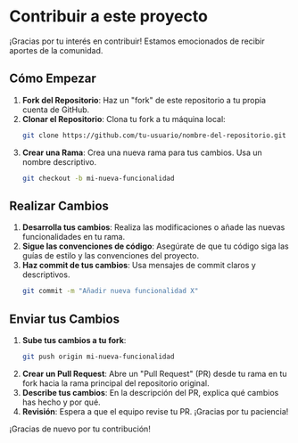 # Contribuir a este proyecto

¡Gracias por tu interés en contribuir! Estamos emocionados de recibir aportes de la comunidad.

## Cómo Empezar

1.  **Fork del Repositorio**: Haz un "fork" de este repositorio a tu propia cuenta de GitHub.
2.  **Clonar el Repositorio**: Clona tu fork a tu máquina local:
    ```bash
    git clone https://github.com/tu-usuario/nombre-del-repositorio.git
    ```
3.  **Crear una Rama**: Crea una nueva rama para tus cambios. Usa un nombre descriptivo.
    ```bash
    git checkout -b mi-nueva-funcionalidad
    ```

## Realizar Cambios

1.  **Desarrolla tus cambios**: Realiza las modificaciones o añade las nuevas funcionalidades en tu rama.
2.  **Sigue las convenciones de código**: Asegúrate de que tu código siga las guías de estilo y las convenciones del proyecto.
3.  **Haz commit de tus cambios**: Usa mensajes de commit claros y descriptivos.
    ```bash
    git commit -m "Añadir nueva funcionalidad X"
    ```

## Enviar tus Cambios

1.  **Sube tus cambios a tu fork**:
    ```bash
    git push origin mi-nueva-funcionalidad
    ```
2.  **Crear un Pull Request**: Abre un "Pull Request" (PR) desde tu rama en tu fork hacia la rama principal del repositorio original.
3.  **Describe tus cambios**: En la descripción del PR, explica qué cambios has hecho y por qué.
4.  **Revisión**: Espera a que el equipo revise tu PR. ¡Gracias por tu paciencia!

¡Gracias de nuevo por tu contribución!
